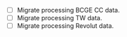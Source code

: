 * [ ] Migrate processing BCGE CC data.
* [ ] Migrate processing TW data.
* [ ] Migrate processing Revolut data.
